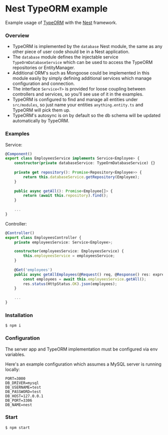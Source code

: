 # Nest TypeORM example

Example usage of [TypeORM](https://github.com/typeorm/typeorm) with the [Nest](https://github.com/kamilmysliwiec/nest) framework.

### Overview

- TypeORM is implemented by the `database` Nest module, the same as any other piece of user code should be in a Nest application.
- The `database` module defines the injectable service `TypeOrmDatabaseService` which can be used to access the TypeORM repositories or EntityManager. 
- Additional ORM's such as Mongoose could be implemented in this module easily by simply defining additional services which manage configuration and connection. 
- The interface `Service<T>` is provided for loose coupling between controllers and services, so you'll see use of it in the examples.
- TypeORM is configured to find and manage all entities under `src/modules`, so just name your entities `anything.entity.ts` and TypeORM will pick them up. 
- TypeORM's autosync is on by default so the db schema will be updated automatically by TypeORM.

### Examples
Service:
```typescript
@Component()
export class EmployeesService implements Service<Employee> {
    constructor(private databaseService: TypeOrmDatabaseService) {}
    
    private get repository(): Promise<Repository<Employee>> {
        return this.databaseService.getRepository(Employee);
    }
        
    public async getAll(): Promise<Employee[]> {
        return (await this.repository).find();
    }
    
    ...
}
```

Controller:
```typescript
@Controller()
export class EmployeesController {
    private employeesService: Service<Employee>;

    constructor(employeesService: EmployeesService) {
        this.employeesService = employeesService;
    }
    
    @Get('employees')
    public async getAllEmployees(@Request() req, @Response() res: express.Response) {
        const employees = await this.employeesService.getAll();
        res.status(HttpStatus.OK).json(employees);
    }
    
    ...
}
```

### Installation

```
$ npm i
```

### Configuration

The server app and TypeORM implementation must be configured via env variables. 

Here's an example configuration which assumes a MySQL server is running locally:

```
PORT=3000
DB_DRIVER=mysql
DB_USERNAME=test
DB_PASSWORD=test
DB_HOST=127.0.0.1
DB_PORT=3306
DB_NAME=nest
```

### Start

```
$ npm start
```

